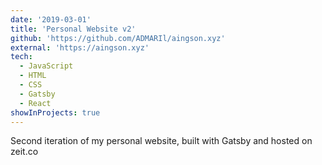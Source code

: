 ```yaml
---
date: '2019-03-01'
title: 'Personal Website v2'
github: 'https://github.com/ADMARIl/aingson.xyz'
external: 'https://aingson.xyz'
tech:
  - JavaScript
  - HTML
  - CSS
  - Gatsby
  - React
showInProjects: true
---
```


Second iteration of my personal website, built with Gatsby and hosted on zeit.co
